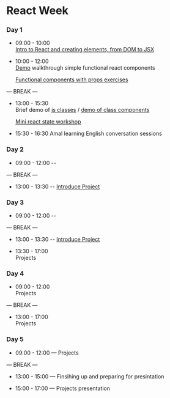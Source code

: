 # React Week


### Day 1

- 09:00 - 10:00 <br> 
  [Intro to React and creating elements, from DOM to JSX](https://github.com/jema28/react-intro)
- 10:00 - 12:00 <br> 
  [Demo](https://github.com/fack2/react-components-demo) walkthrough simple functional react components
  
  [Functional components with props exercises](https://github.com/rithmschool/react_exercises/tree/master/01-introduction-to-react/jsx-and-babel)


— BREAK —

- 13:00 - 15:30 <br> 
  Brief demo of [js classes](https://github.com/jema28/react-week-v2/blob/master/classes-in-js.md) / [demo of class components](https://github.com/fack2/react-components-demo)
  
  [Mini react state workshop](https://github.com/fack2/mini-react-state-ws)

- 15:30 - 16:30 Amal learning English conversation sessions

### Day 2

- 09:00 - 12:00 -- 

— BREAK —

- 13:00 - 13:30 -- [Introduce Project](./project.md)


### Day 3

- 09:00 - 12:00 -- 

— BREAK —

- 13:00 - 13:30 -- [Introduce Project](./project.md)

- 13:30 - 17:00 <br>
  Projects

### Day 4

- 09:00 - 12:00 <br>
  Projects

— BREAK —

- 13:00 - 17:00 <br>
  Projects

### Day 5

- 09:00 - 12:00 — Projects 

— BREAK —

- 13:00 - 15:00 — Finsihing up and preparing for presintation 

- 15:00 - 17:00 — Projects presentation

